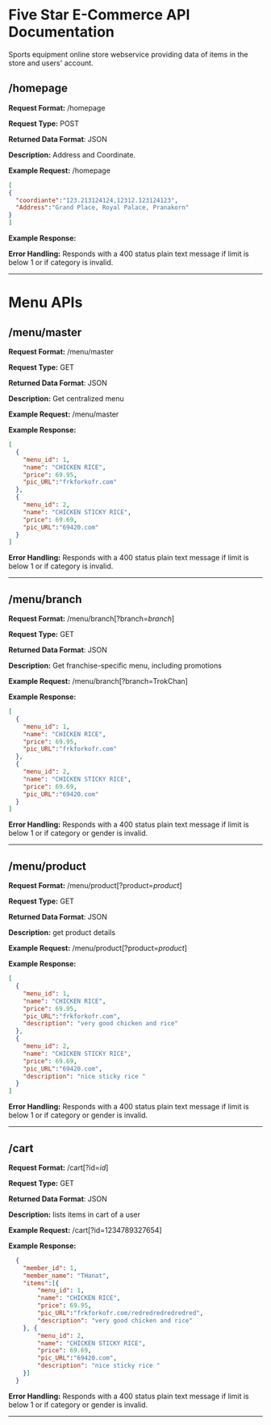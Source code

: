 # Five Star E-Commerce API Documentation
Sports equipment online store webservice providing data of items in the store and users' account.

## /homepage
**Request Format:** /homepage

**Request Type:** POST

**Returned Data Format**: JSON

**Description:** Address and Coordinate. 

  **Example Request:** /homepage

  ```json
[
  {
    "coordiante":"123.213124124,12312.123124123",
    "Address":"Grand Place, Royal Palace, Pranakorn"
  }
]
```

**Example Response:**



**Error Handling:**
Responds with a 400 status plain text message if limit is below 1 or if category is invalid.

__________________________________________________________________________________________________________________________________________________________________________

# Menu APIs

## /menu/master
**Request Format:** /menu/master

**Request Type:** GET

**Returned Data Format**: JSON

**Description:** Get centralized menu

**Example Request:** /menu/master

**Example Response:**

```json
[
  {
    "menu_id": 1,
    "name": "CHICKEN RICE",
    "price": 69.95,
    "pic_URL":"frkforkofr.com"
  },
  {
    "menu_id": 2,
    "name": "CHICKEN STICKY RICE",
    "price": 69.69,
    "pic_URL":"69420.com"
  }
]
```

**Error Handling:**
Responds with a 400 status plain text message if limit is below 1 or if category is invalid.

__________________________________________________________________________________________________________________________________________________________________________

## /menu/branch
**Request Format:** /menu/branch[?branch=*branch*]

**Request Type:** GET

**Returned Data Format**: JSON

**Description:** Get franchise-specific menu, including promotions

**Example Request:** /menu/branch[?branch=TrokChan]

**Example Response:**

```json
[
  {
    "menu_id": 1,
    "name": "CHICKEN RICE",
    "price": 69.95,
    "pic_URL":"frkforkofr.com"
  },
  {
    "menu_id": 2,
    "name": "CHICKEN STICKY RICE",
    "price": 69.69,
    "pic_URL":"69420.com"
  }
]
```

**Error Handling:**
Responds with a 400 status plain text message if limit is below 1 or if category or gender is invalid.

__________________________________________________________________________________________________________________________________________________________________________

## /menu/product
**Request Format:** /menu/product[?product=*product*]

**Request Type:** GET

**Returned Data Format**: JSON

**Description:** get product details

**Example Request:**  /menu/product[?product=*product*]

**Example Response:**

```json
[
  {
    "menu_id": 1,
    "name": "CHICKEN RICE",
    "price": 69.95,
    "pic_URL":"frkforkofr.com",
    "description": "very good chicken and rice"
  },
  {
    "menu_id": 2,
    "name": "CHICKEN STICKY RICE",
    "price": 69.69,
    "pic_URL":"69420.com",
    "description": "nice sticky rice "
  }
]
```

**Error Handling:**
Responds with a 400 status plain text message if limit is below 1 or if category or gender is invalid.


__________________________________________________________________________________________________________________________________________________________________________


## /cart
**Request Format:** /cart[?id=*id*]

**Request Type:** GET

**Returned Data Format**: JSON


**Description:** lists items in cart of a user


**Example Request:**  /cart[?id=1234789327654]

**Example Response:**

```json
  {
    "member_id": 1,
    "member_name": "THanat",
    "items":[{
        "menu_id": 1,
        "name": "CHICKEN RICE",
        "price": 69.95,
        "pic_URL":"frkforkofr.com/redredredredredred",
        "description": "very good chicken and rice"
    }, {
        "menu_id": 2,
        "name": "CHICKEN STICKY RICE",
        "price": 69.69,
        "pic_URL":"69420.com",
        "description": "nice sticky rice "
    }]
  }
```

**Error Handling:**
Responds with a 400 status plain text message if limit is below 1 or if category or gender is invalid.


__________________________________________________________________________________________________________________________________________________________________________








